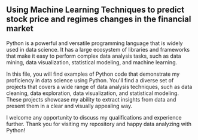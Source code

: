 ## Using Machine Learning Techniques to predict stock price and regimes changes in the financial market

Python is a powerful and versatile programming language that is widely used in data science. It has a large ecosystem of libraries and frameworks that make it easy to perform complex data analysis tasks, such as data mining, data visualization, statistical modeling, and machine learning.

In this file, you will find examples of Python code that demonstrate my proficiency in data science using Python. You'll find a diverse set of projects that covers a wide range of data analysis techniques, such as data cleaning, data exploration, data visualization, and statistical modeling. These projects showcase my ability to extract insights from data and present them in a clear and visually appealing way.

I welcome any opportunity to discuss my qualifications and experience further. Thank you for visiting my repository and happy data analyzing with Python!
